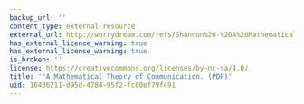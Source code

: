 ```yaml
---
backup_url: ''
content_type: external-resource
external_url: http://worrydream.com/refs/Shannon%20-%20A%20Mathematical%20Theory%20of%20Communication.pdf
has_external_licence_warning: true
has_external_license_warning: true
is_broken: ''
license: https://creativecommons.org/licenses/by-nc-sa/4.0/
title: '"A Mathematical Theory of Communication. (PDF)'
uid: 16436211-d95d-4784-95f2-fc80ef79f491
---
```


